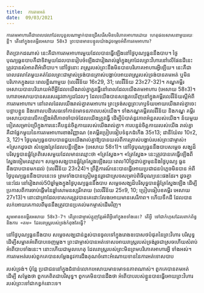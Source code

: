 ```yaml
---
title:  ការតមអត់
date:  09/03/2021
---
```


`ការតមអាហារគឺជាពេលវេលាដែលបុគ្គលណាម្នាក់បានជ្រើសរើសមិនបរិភោគអាហារដោយ ហេតុផលសាសនាមួយរយៈខ្លី។ តើនៅក្នុងខគម្ពីរអេសាយ 58៖3 ព្រះបានមានបន្ទូលយ៉ាងដូចម្តេចអំពីការតមអាហារ?`

ពិតប្រាកដណាស់ នេះគឺជាការតមអាហារមួយដែលបានធ្វើឡើងនៅថ្ងៃបុណ្យធួននឹងបាប។ ថ្ងៃ បុណ្យធួនបាបគឺជាទិវាមួយដែលបានរៀបចំឡើងជារៀងរាល់ឆ្នាំក្នុងគ្រាដែលព្រះវិហារនៅលើផែនដីនេះ ត្រូវបានសំអាតពីអំពើបាប។ នៅថ្ងៃនោះ រាស្ត្ររបស់ព្រះនឹងមិនបានបរិភោគអាហារអ្វីឡើយ។ នេះគឺជា ពេលវេលាតែមួយគត់ដែលព្រះជាម្ចាស់ទ្រង់បានត្រាស់បង្គាប់អោយរាស្ត្ររបស់ទ្រង់បានតមអត់ ឬមិន បរិភោគក្នុងរយៈពេលខ្លីណាមួយ (លេវីវិន័យ 16៖29, 31; លេវីវិន័យ 23៖27-32)។ កណ្ឌគម្ពីរ អេសាយបានបរិយាយអំពីអ្វីដែលយើងរាល់គ្នាគួរធ្វើនៅពេលដែលយើងតមអាហារ (អេសាយ 58៖3)។ ហោរាអេសាយបានសរសេរនូវពាក្យដដែលៗ ដែលយើងបានសង្កេតឃើញនៅក្នុងគម្ពីរលេវីវិន័យស្តីអំពី ការតមអាហារ។ នៅពេលដែលយើងរាល់គ្នាតមអាហារ ព្រះទ្រង់សព្វព្រះហឫទ័យអោយយើងរាល់គ្នាចេះបន្ទាបខ្លួន និងពោលបដិសេធទៅកាន់មោទនភាពរបស់យើង។ ទាំងកណ្ឌគម្ពីរលេវីវិន័យ និងកណ្ឌ គម្ពីរអេសាយបានលើកឡើងអំពីភាពចាំបាច់ដែលយើងត្រូវធ្វើ ដើម្បីបំបាត់នូវភាពអំនួតរបស់យើង។ ន័យមួយទៀតសម្រាប់ប្រើក្នុងការនេះគឺបន្ទន់ចិត្តកាយរបស់យើងរាល់គ្នា។ ការបន្ទន់ចិត្តកាយរបស់យើង រាល់គ្នាគឺជាផ្នែកមួយនៃការតមអាហារខាងវិញ្ញាណ (ខគម្ពីរប្រៀបធៀបទំនុកដំកើង 35៖13; ដានីយ៉ែល 10៖2, 3, 12)។ ថ្ងៃបុណ្យធួនបាបបានជួយយើងរាល់គ្នាឱ្យបានយល់ពីការត្រាស់បង្គាប់របស់ព្រះជាម្ចាស់៖ «ស្រែកដូចជា សំឡេងត្រែដែលបន្លឺឡើង» (អេសាយ 58៖1)។ នៅថ្ងៃបុណ្យធួននឹងបាបសម្តេច សង្ឃដ៏បរិសុទ្ធបានផ្លុំត្រែពិសេសមួយដែលមានឈ្មោះថា «ត្រែស្នែង»។ «ត្រែស្នែង» នេះត្រូវបានគេធ្វើឡើងពីស្នែងចៀមឈ្មោល។ សម្តេចសង្ឃបានផ្លុំត្រែស្នែងឡើងរយៈពេល10ថ្ងៃជាប់គ្នាមុននិងថ្ងៃបុណ្យ ធួននឹងបាបបានមកដល់ (លេវីវិន័យ 23៖24)។ ព្រឹត្តិការណ៍នេះបានធ្វើអោយប្រជាជនបំភ្លេចមិនបាន អំពីថ្ងៃបុណ្យធួននឹងបាបនេះទេ ព្រមទាំងបានត្រៀមខ្លួនរួចជាស្រេចសម្រាប់ពិធីបុណ្យនេះផងដែរ។ ដូចគ្នានេះដែរ នៅរៀងរាល់50ឆ្នាំម្តងក្នុងថ្ងៃបុណ្យធួននឹងបាប សម្តេចសង្ឃដ៏បរិសុទ្ធបានផ្លុំត្រែស្នែងឡើង ដើម្បីប្រកាសពីការចាប់ផ្តើមនៃឆ្នាំសោមនស្សរីករាយ (លេវីវិន័យ 25៖9, 10; ប្រៀបធៀបខគម្ពីរ អេសាយ 27៖13)។ នោះជាគ្រាដែលទាសករត្រូវបានគេដោះលែងអោយមានសេរីភាព។ ហើយទឹកដី ដែលបានលក់អោយគេកាលពីមុននឹងត្រូវបានប្រគល់មកម្ចាស់ដើមវិញ។

`សូមអានខគម្ពីរអេសាយ 58៖3-7។ តើព្រះជាម្ចាស់ត្អូញត្អែរអំពីអ្វីនៅក្នុងខទាំងនេះ? តើអ្វី ទៅជាកំហុសដែលពាក់ព័ន្ធនិងការ «តម» ដែលរាស្ត្ររបស់ទ្រង់កំពុងតែធ្វើ?`

នៅថ្ងៃបុណ្យធួននឹងបាប សម្តេចសង្ឃជាន់ខ្ពស់បានចូលទៅក្នុងរោងឧបោសថបំផុតនៃព្រះវិហារ បរិសុទ្ធ ដើម្បីសម្អាតអំពើបាបចេញម្តង។ ព្រះជាម្ចាស់បានអត់ទោសអោយរាស្ត្ររបស់ទ្រង់រួចជាស្រចហើយសំរាប់អំពើបាបទាំងនេះ។ នោះហើយជាមូលហេតុ ដែលរាស្ត្ររបស់ព្រះមិនព្រមបរិភោគអាហារអ្វី ទាំងអស់។ ការតមអត់របស់ពួកគេបានសម្តែងនូវការដឹងគុណចំពោះអំណោយទាននៃការអត់ទោសបាប

របស់ទ្រង់។ ប៉ុន្ដែ ប្រជាជននៅក្នុងជំនាន់លោកអេសាយមានមោទនភាពណាស់។ ពួកគេបានតមអត់ ដើម្បី សម្តែងថា ពួកគេពិតជាបរិសុទ្ធ។ ពួកគេមិនបានដឹងថា អំពើបាបរបស់ខ្លួនបានធ្វើអោយព្រះវិហាររបស់ព្រះទៅជាកខ្វក់នោះទេ។